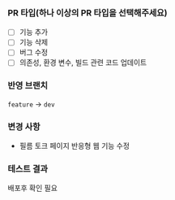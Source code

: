 ### PR 타입(하나 이상의 PR 타입을 선택해주세요)
- [ ] 기능 추가
- [ ] 기능 삭제
- [ ] 버그 수정
- [ ] 의존성, 환경 변수, 빌드 관련 코드 업데이트

### 반영 브랜치
`feature` -> `dev`

### 변경 사항
- 필름 토크 페이지 반응형 웹 기능 수정 

### 테스트 결과
배포후 확인 필요

